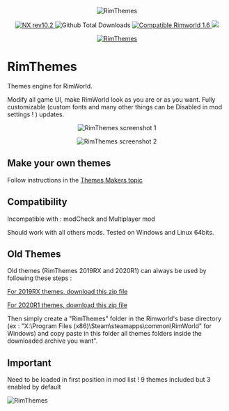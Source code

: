 <p align="center">
    <img src="https://i.imgur.com/2TKfjaV.png" alt="RimThemes" />
</p>

<p align="center">
	<a href="https://github.com/aRandomKiwi/RimThemes/releases">
		<img src="https://img.shields.io/badge/release-NX rev10.2-4BC51D.svg?style=flat" alt="NX rev10.2" />
    </a>
	<img src="https://img.shields.io/github/downloads-pre/aRandomKiwi/RimThemes/total.svg?style=popout-square&color=green" alt="Github Total Downloads" />
	<a href="https://steamcommunity.com/sharedfiles/filedetails/?id=1668983184">
		<img src="https://img.shields.io/badge/RimWorld-1.6-purple.svg?longCache=true&style=plastic)" alt="Compatible Rimworld 1.6" />
    </a>
	<a href="https://steamcommunity.com/sharedfiles/filedetails/?id=1668983184">
		<img src="https://img.shields.io/badge/documentation-%F0%9F%94%8D-blue?style=flat" />
</p>
<p align="center">
    <a href="https://ko-fi.com/arandomkiwi">
        <img src="https://i.imgur.com/j6rtAY1.png" alt="RimThemes" />
    </a>
</p>

# RimThemes
Themes engine for RimWorld.

Modify all game UI, make RimWorld look as you are or as you want.
Fully customizable (custom fonts and many other things can be Disabled in mod settings ! ) updates.

<p align="center">
    <img src="https://i.imgur.com/GCVVucp.jpg" alt="RimThemes screenshot 1" />
</p>
<p align="center">
    <img src="https://i.imgur.com/qLIlBPb.jpg" alt="RimThemes screenshot 2" />
</p>

## Make your own themes

Follow instructions in the [Themes Makers topic](https://steamcommunity.com/workshop/filedetails/discussion/1668983184/1843566500514705651/])

## Compatibility

Incompatible with : modCheck and Multiplayer mod

Should work with all others mods.
Tested on Windows and Linux 64bits.

## Old Themes

Old themes (RimThemes 2019RX and 2020R1) can always be used by following these steps :

[For 2019RX themes, download this zip file](https://www.dropbox.com/s/s6p8246t2h7ppi7/LegacyThemes.zip?dl=0)

[For 2020R1 themes, download this zip file](https://www.dropbox.com/s/viu8culxagx5fgp/20XX%20Themes.zip?dl=0)

Then simply create a "RimThemes" folder in the Rimworld's base directory (ex : "X:\Program Files (x86)\Steam\steamapps\common\RimWorld\" for Windows) and copy paste in this folder all themes folders inside the downloaded archive you want".

## Important

Need to be loaded in first position in mod list ! 9 themes included but 3 enabled by default
<p align="left">
    <img src="https://i.imgur.com/pKxfc6F.png" alt="RimThemes" />
</p>
